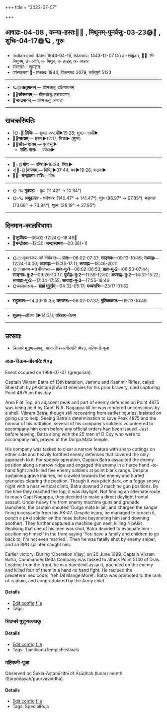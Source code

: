 +++
title = "2022-07-07"

+++
## आषाढः-04-08  ,  कन्या-हस्तः🌛🌌  ,  मिथुनम्-पुनर्वसुः-03-23🌞🌌  ,  शुचिः-04-17🌞🪐  ,  गुरुः
- Indian civil date: 1944-04-16, Islamic: 1443-12-07 Ḏū al-Ḥijjah, 🌌🌞: सं- मिथुनम्, तं- आनि, म- मिथुनं, प- हाड़्ह, अ- आहार
- संवत्सरः - शुभकृत्
- वर्षसङ्ख्या 🌛- शकाब्दः 1944, विक्रमाब्दः 2079, कलियुगे 5123
___________________
- 🪐🌞**ऋतुमानम्** — ग्रीष्मऋतुः दक्षिणायनम्
- 🌌🌞**सौरमानम्** — ग्रीष्मऋतुः उत्तरायणम्
- 🌛**चान्द्रमानम्** — ग्रीष्मऋतुः आषाढः
___________________


## खचक्रस्थितिः
- |🌞-🌛|**तिथिः** — शुक्ल-अष्टमी►19:28; शुक्ल-नवमी►  
- 🌌🌛**नक्षत्रम्** — हस्तः►12:17; चित्रा► (तुला)  
- 🌌🌞**सौर-नक्षत्रम्** — पुनर्वसुः►  
  - **राशि-मासः** — ज्यैष्ठः► 
___________________
- 🌛+🌞**योगः** — परिघः►10:34; शिवः►  
- २|🌛-🌞|**करणम्** — विष्टिः►07:44; बवः►19:28; बालवः►  
- 🌌🌛- **चन्द्राष्टम-राशिः**—मीनः  
___________________
- 🌞-🪐 **मूढग्रहाः** - बुधः (11.42° → 10.34°)
- 🌞-🪐 **अमूढग्रहाः** - शनैश्चरः (140.47° → 141.47°), गुरुः (96.97° → 97.85°), मङ्गलः (73.68° → 73.94°), शुक्रः (28.19° → 27.95°)
___________________


## दिनमान-कालविभागाः
- 🌅**सूर्योदयः**—06:02-12:24🌞️-18:46🌇  
- 🌛**चन्द्रोदयः**—12:30; **चन्द्रास्तमयः**—00:38(+1)  
___________________
- 🌞⚝भट्टभास्कर-मते वीर्यवन्तः— **प्रातः**—06:02-07:37; **साङ्गवः**—09:13-10:49; **मध्याह्नः**—12:24-14:00; **अपराह्णः**—15:35-17:11; **सायाह्नः**—18:46-20:11  
- 🌞⚝सायण-मते वीर्यवन्तः— **प्रातः-मु॰1**—06:02-06:53; **प्रातः-मु॰2**—06:53-07:44; **साङ्गवः-मु॰2**—09:26-10:17; **पूर्वाह्णः-मु॰2**—11:59-12:50; **अपराह्णः-मु॰2**—14:31-15:22; **सायाह्नः-मु॰2**—17:04-17:55; **सायाह्नः-मु॰3**—17:55-18:46  
- 🌞कालान्तरम्— **ब्राह्मं मुहूर्तम्**—04:32-05:17; **मध्यरात्रिः**—23:17-01:32  
___________________
- **राहुकालः**—14:00-15:35; **यमघण्टः**—06:02-07:37; **गुलिककालः**—09:13-10:49  
___________________
- **शूलम्**—दक्षिणा (►14:31); **परिहारः**–तैलम्  
___________________

## उत्सवाः
- चिदम्बरे मुत्तुप्पल्लक्कु, बात्रा-विक्रम-वीरगतिः #२३, महिषघ्नी-पूजा
### बात्रा-विक्रम-वीरगतिः #२३

Event occured on 1999-07-07 (gregorian). 

Captain Vikram Batra of 13th battalion, Jammu and Kashmir Rifles, called Shershah by pAkistani jihAdist enemies for his prior bravery, died capturing Point 4875 on this day.

Area Flat Top, an adjacent peak and part of enemy defences on Point 4875 was being held by Capt. N.A. Nagappa till he was rendered unconscious by a shell. Vikram Batra, though still recovering from earlier injuries, insisted on going up to help. Seeing Batra's determination to save Peak 4875 and the honour of his battalion, several of his company's soldiers volunteered to accompany him even before any official orders had been issued. Just before leaving, Batra along with the 25 men of D Coy who were to accompany him, prayed at the Durga Mata temple. 

His company was tasked to clear a narrow feature with sharp cuttings on either side and heavily fortified enemy defences that covered the only approach to it. For speedy operation, Captain Batra assaulted the enemy position along a narrow ridge and engaged the enemy in a fierce hand –to-hand fight and killed five enemy soldiers at point blank range. Despite sustaining grave injuries, he crawled towards the enemy and hurled grenades clearing the position. Though it was pitch dark, on a foggy snowy night with a near vertical climb, Batra downed 3 machine gun positions. By the time they reached the top, it was daylight. Not finding an alternate route to reach Capt Nagappa, they decided to make a direct daylight frontal assault. Under heavy fire from enemy machine guns and grenade launchers, the captain shouted 'Durga mata ki jai', and charged the sangar firing incessantly from his AK-47. Despite injury, he managed to breach it, punch a pAki soldier on the nose before bayoneting him (and downing another). They further captured a machine gun nest, killing 4 pAkis. Realising that one of his men was shot, Batra decided to evacuate him - positioning himself in the front saying 'You have a family and children to go back to, I'm not even married.'. Then he was fatally shot by enemy sniper, and an RPG splinter caught him.

Earlier victory: During ‘Operation Vijay’, on 20 June 1999, Captain Vikram Batra, Commander Delta Company was tasked to attack Point 5140 of Dras. Leading from the front, he in a daredevil assault, pounced on the enemy and killed four of them in a hand-to hand fight.  He radioed the predetermined code: 'Yeh Dil Mange More!'. Batra was promoted to the rank of captain, and congradulated by the Army chief.

#### Details
- [Edit config file](https://github.com/jyotisham/adyatithi/blob/master/mahApuruSha/xatra-later/gregorian/day/07/07/bAtra-vikrama-vIragatiH.toml)
- Tags: 


### चिदम्बरे मुत्तुप्पल्लक्कु





#### Details
- [Edit config file](https://github.com/jyotisham/adyatithi/blob/master/temples/Tamil/relative_event/naTarAjar_An2i_tirumaJcan2am/offset__01/cidambarE_muttuppallakku.toml)
- Tags: TamilnaduTempleFestivals


### महिषघ्नी-पूजा

Observed on Śukla-Aṣṭamī tithi of Āṣāḍhaḥ (lunar) month (Sūryōdayaḥ/puurvaviddha). 



#### Details
- [Edit config file](https://github.com/jyotisham/adyatithi/blob/master/general/lunar_month/tithi/04/08/mahiSaghnI-pUjA.toml)
- Tags: SpecialPuja


